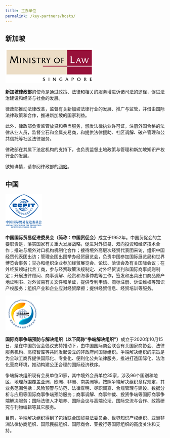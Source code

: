 ```yaml
---
title: 主办单位
permalink: /key-partners/hosts/
---
```

<style>
   
  .img-logo img {
    height: 110px;
    width: auto; 
    margin-left: 0;
    }

</style>

## 新加坡


<div class="img-logo">
  <img src="/images/mlaw-logo.png" title="MinLaw SG" alt="MinLaw SG">
</div>

<b>新加坡律政部</b>的使命是通过政策、法律和相关的服务增进诉诸司法的途径，促进法治建设和经济与社会的发展。

律政部推动法律改革，监督有关新加坡法律行业的发展、推广与监管，并借由国际法律政策和合作，推进新加坡的国家利益。

此外，律政部负责监管放贷和典当服务，颁发法律执业许可证，注册外国合格的法律从业人员，监督宝石和金属交易商，和提供法律援助、社区调解、破产管理和公共信托等社区法律服务。

律政部在其属下法定机构的支持下，也负责监督土地政策与管理和新加坡知识产权行业的发展。

欲知详情，请参阅律政部的[网站](https://www.mlaw.gov.sg/)。

## 中国


<div class="img-logo">
  <img src="/images/ccpit-logo.png" title="CCPIT" alt="CCPIT">
</div>

<b>中国国际贸易促进委员会（简称：中国贸促会）</b>成立于1952年。中国贸促会的主要职责是，落实国家有关重大发展战略，促进对外贸易、双向投资和经济技术合作；推进与境外对口机构机制化合作；接待境外高层次经贸代表团来访，组织中国经贸代表团出访；管理全国出国举办经贸展览会，负责中国参加国际展览局和世界博览会事务；举办和组织企业参加经贸展览会、论坛、洽谈会及有关国际会议；在外经贸领域代言工商，参与经贸政策法规制定、对外经贸谈判和国际商事规则制定；开展法律顾问、商事调解、经贸和海事仲裁等工作，签发和出具出口商品原产地证明书、对外贸易有关文件和单证，提供专利申请、商标注册、诉讼维权等知识产权服务；组织产业和企业应对经贸摩擦；提供经贸信息、经贸培训等服务。

<div class="img-logo">
  <img src="/images/icdpaso1.png" title="ICDPASO" alt="ICDPASO">
</div>

<b>国际商事争端预防与解决组织（以下简称“争端解决组织”）</b>成立于2020年10月15日，是在中国贸促会倡议支持推动下，由中国国际商会联合有关国家商协会、法律服务机构、高校智库等共同发起设立的非政府间国际组织。争端解决组织的宗旨是为全球工商界提供国际化、专业化、便利化公共法律服务，推进打造国际化、法治化营商环境，推动构建公正合理的国际经济秩序。

争端解决组织现有会员单位51家，其中境外会员单位35家，涉及96个国别和地区，地理范围覆盖亚洲、欧洲、非洲、南美洲等。按照争端解决组织章程规定，其业务范围包括：风险预警与防范、法律查明、尽职调查、合规管理与建设、数据分析与应用等国际商事争端预防服务；商事调解、商事仲裁、投资争端等国际商事争端解决服务；国际法律人才培养、国际会议与高端论坛、国际交流与合作、政策研究与刊物编辑等其它服务。

目前，争端解决组织得到了包括联合国贸易法委员会、世界知识产权组织、亚洲非洲法律协商组织、国际民航组织、国际商会、亚投行等国际组织的高度关注和支持。

